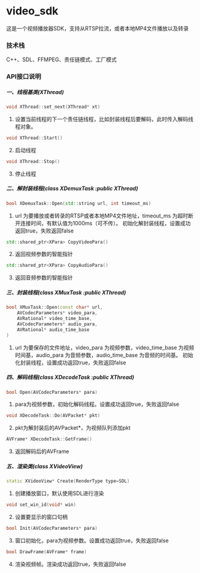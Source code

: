 # video_sdk
这是一个视频播放器SDK，支持从RTSP拉流，或者本地MP4文件播放以及转录

### 技术栈
C++、SDL、FFMPEG、责任链模式、工厂模式

### API接口说明

##### 一、线程基类(XThread)
```C++
void XThread::set_next(XThread* xt)
```
1. 设置当前线程的下一个责任链线程，比如封装线程后要解码，此时传入解码线程对象。

```C++
void XThread::Start()
```
2. 启动线程
```C++
void XThread::Stop()
```
3. 停止线程

##### 二、解封装线程(class XDemuxTask :public XThread)
```C++
bool XDemuxTask::Open(std::string url, int timeout_ms)
```
1. url 为要播放或者转录的RTSP或者本地MP4文件地址，timeout_ms 为超时断开连接时间，有默认值为1000ms（可不传）。
初始化解封装线程，设置成功返回true，失败返回false

```C++
std::shared_ptr<XPara> CopyVideoPara()
```
2. 返回视频参数的智能指针

```C++
std::shared_ptr<XPara> CopyAudioPara()
```
3. 返回音频参数的智能指针

##### 三、封装线程(class XMuxTask :public XThread)
```C++
bool XMuxTask::Open(const char* url,
    AVCodecParameters* video_para,
    AVRational* video_time_base,
    AVCodecParameters* audio_para,
    AVRational* audio_time_base 
)
```
1. url 为要保存的文件地址，video_para 为视频参数，video_time_base 为视频时间基，audio_para 为音频参数，audio_time_base 为音频的时间基。
初始化封装线程，设置成功返回true，失败返回false

##### 四、解码线程(class XDecodeTask :public XThread)
```C++
bool Open(AVCodecParameters* para)
```
1. para为视频参数，初始化解码线程。设置成功返回true，失败返回false
```C++
void XDecodeTask::Do(AVPacket* pkt)
```
2. pkt为解封装后的AVPacket*，为视频队列添加pkt
```C++
AVFrame* XDecodeTask::GetFrame()
```
3. 返回解码后的AVFrame

##### 五、渲染类(class XVideoView)
```C++
static XVideoView* Create(RenderType type=SDL)
```
1. 创建播放窗口，默认使用SDL进行渲染

```C++
void set_win_id(void* win)
```
2. 设置要显示的窗口句柄

```C++
bool Init(AVCodecParameters* para)
```
3. 窗口初始化，para为视频参数。设置成功返回true，失败返回false

```C++
bool DrawFrame(AVFrame* frame)
```
4. 渲染视频帧。渲染成功返回true，失败返回false
